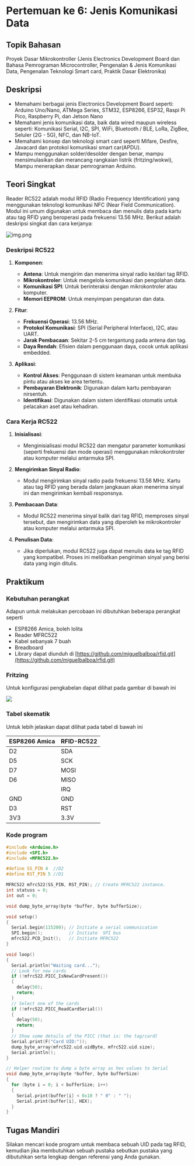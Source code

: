 # Pertemuan ke 6: Jenis Komunikasi Data

## Topik Bahasan

Proyek Dasar Mikrokontroller
(Jenis Electronics Development Board dan Bahasa Pemrograman Microcontroller, Pengenalan & Jenis Komunikasi Data,
Pengenalan Teknologi Smart card, Praktik Dasar Elektronika)

## Deskripsi

- Memahami berbagai jenis Electronics Development Board seperti: Arduino Uno/Nano, ATMega Series, STM32, ESP8266, ESP32,
  Raspi Pi Pico, Raspberry Pi, dan Jetson Nano
- Memahami jenis komunikasi data, baik data wired maupun wireless seperti: Komunikasi Serial, I2C, SPI, WiFi, Bluetooth
  / BLE, LoRa, ZigBee, Seluler (2G - 5G), NFC, dan NB-IoT.
- Memahami konsep dan teknologi smart card seperti Mifare, Desfire, Javacard dan protokol komunikasi smart car(APDU).
- Mampu menggunakan solder/desolder dengan benar, mampu mensimulasikan dan merancang rangkaian listrik (fritzing/wokwi),
  Mampu menerapkan dasar pemrograman Arduino.

## Teori Singkat

Reader RC522 adalah modul RFID (Radio Frequency Identification) yang menggunakan teknologi komunikasi NFC (Near Field
Communication). Modul ini umum digunakan untuk membaca dan menulis data pada kartu atau tag RFID yang beroperasi pada
frekuensi 13.56 MHz. Berikut adalah deskripsi singkat dan cara kerjanya:

![img.png](img.png)

### Deskripsi RC522

1. **Komponen**:
    - **Antena**: Untuk mengirim dan menerima sinyal radio ke/dari tag RFID.
    - **Mikrokontroler**: Untuk mengelola komunikasi dan pengolahan data.
    - **Komunikasi SPI**: Untuk berinteraksi dengan mikrokontroler atau komputer.
    - **Memori EEPROM**: Untuk menyimpan pengaturan dan data.

2. **Fitur**:
    - **Frekuensi Operasi**: 13.56 MHz.
    - **Protokol Komunikasi**: SPI (Serial Peripheral Interface), I2C, atau UART.
    - **Jarak Pembacaan**: Sekitar 2-5 cm tergantung pada antena dan tag.
    - **Daya Rendah**: Efisien dalam penggunaan daya, cocok untuk aplikasi embedded.

3. **Aplikasi**:
    - **Kontrol Akses**: Penggunaan di sistem keamanan untuk membuka pintu atau akses ke area tertentu.
    - **Pembayaran Elektronik**: Digunakan dalam kartu pembayaran nirsentuh.
    - **Identifikasi**: Digunakan dalam sistem identifikasi otomatis untuk pelacakan aset atau kehadiran.

### Cara Kerja RC522

1. **Inisialisasi**:
    - Menginisialisasi modul RC522 dan mengatur parameter komunikasi (seperti frekuensi dan mode operasi) menggunakan
      mikrokontroler atau komputer melalui antarmuka SPI.

2. **Mengirimkan Sinyal Radio**:
    - Modul mengirimkan sinyal radio pada frekuensi 13.56 MHz. Kartu atau tag RFID yang berada dalam jangkauan akan
      menerima sinyal ini dan mengirimkan kembali responsnya.

3. **Pembacaan Data**:
    - Modul RC522 menerima sinyal balik dari tag RFID, memproses sinyal tersebut, dan mengirimkan data yang diperoleh ke
      mikrokontroler atau komputer melalui antarmuka SPI.

4. **Penulisan Data**:
    - Jika diperlukan, modul RC522 juga dapat menulis data ke tag RFID yang kompatibel. Proses ini melibatkan pengiriman
      sinyal yang berisi data yang ingin ditulis.

## Praktikum

### Kebutuhan perangkat

Adapun untuk melakukan percobaan ini dibutuhkan beberapa perangkat seperti

+ ESP8266 Amica, boleh lolita
+ Reader MFRC522
+ Kabel sebanyak 7 buah
+ Breadboard
+ Library dapat diunduh di [https://github.com/miguelbalboa/rfid.git](https://github.com/miguelbalboa/rfid.git)

### Fritzing

Untuk konfigurasi pengkabelan dapat dilihat pada gambar di bawah ini

![](rfid-mfrc522.png)

### Tabel skematik

Untuk lebih jelaskan dapat dilihat pada tabel di bawah ini

| ESP8266 Amica | RFID\-RC522                        |
|---------------|------------------------------------|
| D2            | SDA                                |
| D5            | SCK                                |
| D7            | MOSI                               |
| D6            | MISO                               |
|               | IRQ                                |
| GND           | GND                                |
| D3            | RST                                |
| 3V3           | 3\.3V                              |

### Kode program

```cpp
#include <Arduino.h>
#include <SPI.h>
#include <MFRC522.h>

#define SS_PIN 4  //D2
#define RST_PIN 5 //D1

MFRC522 mfrc522(SS_PIN, RST_PIN); // Create MFRC522 instance.
int statuss = 0;
int out = 0;

void dump_byte_array(byte *buffer, byte bufferSize);

void setup()
{
  Serial.begin(115200); // Initiate a serial communication
  SPI.begin();          // Initiate  SPI bus
  mfrc522.PCD_Init();   // Initiate MFRC522
}

void loop()
{
  Serial.println("Waiting card...");
  // Look for new cards
  if (!mfrc522.PICC_IsNewCardPresent())
  {
    delay(50);
    return;
  }
  // Select one of the cards
  if (!mfrc522.PICC_ReadCardSerial())
  {
    delay(50);
    return;
  }
  // Show some details of the PICC (that is: the tag/card)
  Serial.print(F("Card UID:"));
  dump_byte_array(mfrc522.uid.uidByte, mfrc522.uid.size);
  Serial.println();
}

// Helper routine to dump a byte array as hex values to Serial
void dump_byte_array(byte *buffer, byte bufferSize)
{
  for (byte i = 0; i < bufferSize; i++)
  {
    Serial.print(buffer[i] < 0x10 ? " 0" : " ");
    Serial.print(buffer[i], HEX);
  }
}
```

## Tugas Mandiri

Silakan mencari kode program untuk membaca sebuah UID pada tag RFID, kemudian jika membutuhkan sebuah pustaka sebutkan
pustaka yang dibutuhkan serta lengkap dengan referensi yang Anda gunakan.
